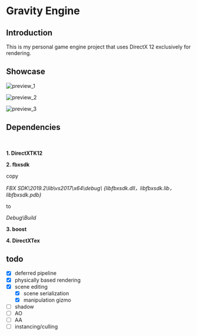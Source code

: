 # Gravity Engine

## Introduction


This is my personal game engine project that
uses DirectX 12 exclusively for rendering.


## Showcase

![preview_1](https://github.com/MrySwk/GravityEngine/blob/master/screenshot/preview_1.png)

![preview_2](https://github.com/MrySwk/GravityEngine/blob/master/screenshot/preview_2.png)

![preview_3](https://github.com/MrySwk/GravityEngine/blob/master/screenshot/preview_3.gif)

## Dependencies

<br>

**1. DirectXTK12**

**2. fbxsdk**


copy

*FBX SDK\2019.2\lib\vs2017\x64\debug\ {libfbxsdk.dll，libfbxsdk.lib，libfbxsdk.pdb}*

to

*Debug\Build*

**3. boost**

**4. DirectXTex**

## todo
- [x] deferred pipeline
- [x] physically based rendering
- [x] scene editing
  - [x] scene serialization
  - [x] manipulation gizmo
- [ ] shadow
- [ ] AO
- [ ] AA
- [ ] instancing/culling
